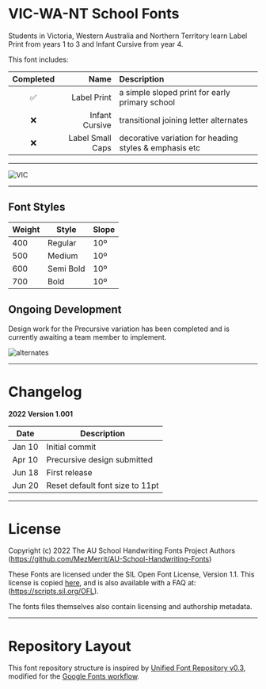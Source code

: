 # VIC-WA-NT School Fonts

Students in Victoria, Western Australia and Northern Territory learn Label Print from years 1 to 3 and Infant Cursive from year 4. 

This font includes:

Completed | Name | Description
| :---: | ---: | :---
✅ | Label Print | a simple sloped print for early primary school
❌ | Infant Cursive | transitional joining letter alternates
❌ | Label Small Caps | decorative variation for heading styles & emphasis etc

- - - -

![VIC](https://user-images.githubusercontent.com/34974280/174561473-55180d7c-7526-4171-aa81-6719fac60477.png)

- - - -

## Font Styles ##

Weight        | Style        | Slope
------------- | -------------| -------------
400           | Regular      | 10º
500           | Medium       | 10º
600           | Semi Bold    | 10º
700           | Bold         | 10º

## Ongoing Development ##

Design work for the Precursive variation has been completed and is currently awaiting a team member to implement.

![alternates](https://user-images.githubusercontent.com/34974280/174562042-63f3b790-3ac9-4b14-a1b1-b7419a089dd6.png)

- - - -

# Changelog #

**2022 Version 1.001**

Date          | Description
------------- | -------------
Jan 10        | Initial commit
Apr 10        | Precursive design submitted
Jun 18        | First release
Jun 20        | Reset default font size to 11pt

- - - -

# License #

Copyright (c) 2022 The AU School Handwriting Fonts Project Authors (https://github.com/MezMerrit/AU-School-Handwriting-Fonts)

These Fonts are licensed under the SIL Open Font License, Version 1.1. This license is copied [here](https://github.com/MezMerrit/AU-School-Handwriting-Fonts/blob/main/OFL.txt "SIL Open Font License"), and is also available with a FAQ at: (https://scripts.sil.org/OFL).

The fonts files themselves also contain licensing and authorship metadata.

- - - -

# Repository Layout #

This font repository structure is inspired by [Unified Font Repository v0.3](https://github.com/unified-font-repository/Unified-Font-Repository), modified for the [Google Fonts workflow](https://github.com/googlefonts/googlefonts-project-template).
